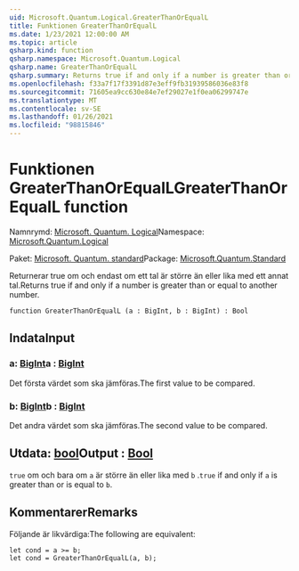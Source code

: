 ```yaml
---
uid: Microsoft.Quantum.Logical.GreaterThanOrEqualL
title: Funktionen GreaterThanOrEqualL
ms.date: 1/23/2021 12:00:00 AM
ms.topic: article
qsharp.kind: function
qsharp.namespace: Microsoft.Quantum.Logical
qsharp.name: GreaterThanOrEqualL
qsharp.summary: Returns true if and only if a number is greater than or equal to another number.
ms.openlocfilehash: f33a7f17f3391d87e3eff9fb31939586036e83f8
ms.sourcegitcommit: 71605ea9cc630e84e7ef29027e1f0ea06299747e
ms.translationtype: MT
ms.contentlocale: sv-SE
ms.lasthandoff: 01/26/2021
ms.locfileid: "98815846"
---
```

# <a name="greaterthanorequall-function"></a><span data-ttu-id="d7cfc-102">Funktionen GreaterThanOrEqualL</span><span class="sxs-lookup"><span data-stu-id="d7cfc-102">GreaterThanOrEqualL function</span></span>

<span data-ttu-id="d7cfc-103">Namnrymd: [Microsoft. Quantum. Logical](xref:Microsoft.Quantum.Logical)</span><span class="sxs-lookup"><span data-stu-id="d7cfc-103">Namespace: [Microsoft.Quantum.Logical](xref:Microsoft.Quantum.Logical)</span></span>

<span data-ttu-id="d7cfc-104">Paket: [Microsoft. Quantum. standard](https://nuget.org/packages/Microsoft.Quantum.Standard)</span><span class="sxs-lookup"><span data-stu-id="d7cfc-104">Package: [Microsoft.Quantum.Standard](https://nuget.org/packages/Microsoft.Quantum.Standard)</span></span>


<span data-ttu-id="d7cfc-105">Returnerar true om och endast om ett tal är större än eller lika med ett annat tal.</span><span class="sxs-lookup"><span data-stu-id="d7cfc-105">Returns true if and only if a number is greater than or equal to another number.</span></span>

```qsharp
function GreaterThanOrEqualL (a : BigInt, b : BigInt) : Bool
```


## <a name="input"></a><span data-ttu-id="d7cfc-106">Indata</span><span class="sxs-lookup"><span data-stu-id="d7cfc-106">Input</span></span>

### <a name="a--bigint"></a><span data-ttu-id="d7cfc-107">a: [BigInt](xref:microsoft.quantum.lang-ref.bigint)</span><span class="sxs-lookup"><span data-stu-id="d7cfc-107">a : [BigInt](xref:microsoft.quantum.lang-ref.bigint)</span></span>

<span data-ttu-id="d7cfc-108">Det första värdet som ska jämföras.</span><span class="sxs-lookup"><span data-stu-id="d7cfc-108">The first value to be compared.</span></span>


### <a name="b--bigint"></a><span data-ttu-id="d7cfc-109">b: [BigInt](xref:microsoft.quantum.lang-ref.bigint)</span><span class="sxs-lookup"><span data-stu-id="d7cfc-109">b : [BigInt](xref:microsoft.quantum.lang-ref.bigint)</span></span>

<span data-ttu-id="d7cfc-110">Det andra värdet som ska jämföras.</span><span class="sxs-lookup"><span data-stu-id="d7cfc-110">The second value to be compared.</span></span>



## <a name="output--bool"></a><span data-ttu-id="d7cfc-111">Utdata: [bool](xref:microsoft.quantum.lang-ref.bool)</span><span class="sxs-lookup"><span data-stu-id="d7cfc-111">Output : [Bool](xref:microsoft.quantum.lang-ref.bool)</span></span>

<span data-ttu-id="d7cfc-112">`true` om och bara om `a` är större än eller lika med `b` .</span><span class="sxs-lookup"><span data-stu-id="d7cfc-112">`true` if and only if `a` is greater than or is equal to `b`.</span></span>

## <a name="remarks"></a><span data-ttu-id="d7cfc-113">Kommentarer</span><span class="sxs-lookup"><span data-stu-id="d7cfc-113">Remarks</span></span>

<span data-ttu-id="d7cfc-114">Följande är likvärdiga:</span><span class="sxs-lookup"><span data-stu-id="d7cfc-114">The following are equivalent:</span></span>

```qsharp
let cond = a >= b;
let cond = GreaterThanOrEqualL(a, b);
```